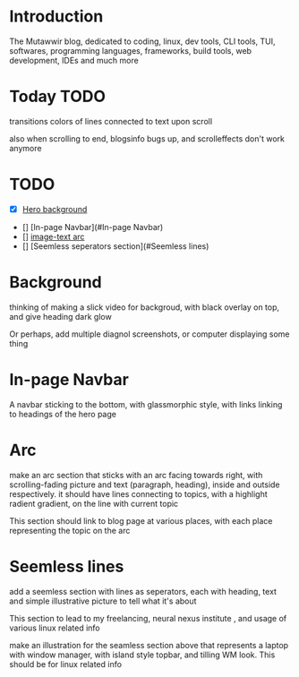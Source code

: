 
# Introduction
The Mutawwir blog, dedicated to coding, linux, dev tools, CLI tools, TUI, softwares, programming languages, frameworks, build tools, web development, IDEs and much more

# Today TODO
transitions colors of lines connected to text upon scroll

also when scrolling to end, blogsinfo bugs up, and scrolleffects don't work anymore


# TODO
- [x] [Hero background](#Background)
- [] [In-page Navbar](#In-page Navbar)
- [] [image-text arc](#Arc)
- [] [Seemless seperators section](#Seemless lines) 

# Background
thinking of making a slick video for backgroud, with black overlay on top, and give heading dark glow

Or perhaps, add multiple diagnol screenshots, or computer displaying some thing

# In-page Navbar
A navbar sticking to the bottom, with glassmorphic style, with links linking to headings of the hero page

# Arc
make an arc section that sticks with an arc facing towards right, with scrolling-fading picture and text (paragraph, heading), inside and outside respectively. it should have lines connecting to topics, with a highlight radient gradient, on the line with current topic

This section should link to blog page at various places, with each place representing the topic on the arc

# Seemless lines
add a seemless section with lines as seperators, each with heading, text and simple illustrative picture to tell what it's about

This section to lead to my freelancing, neural nexus institute , and usage of various linux related info

make an illustration for the seamless section above that represents a laptop with window manager, with island style topbar, and tilling WM look. This should be for linux related info
